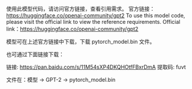 使用此模型代码，请访问官方链接，查看引用需求。
官方链接：https://huggingface.co/openai-community/gpt2
To use this model code, please visit the official link to view the reference requirements.
Official link：https://huggingface.co/openai-community/gpt2


模型可在上述官方链接中下载，下载  pytorch_model.bin  文件。

也可通过下面链接下载：

链接: https://pan.baidu.com/s/11M54sXP4DKQHOtfFBxrDmA 提取码: fuvt 

文件在：模型 -> GPT-2 -> pytorch_model.bin
